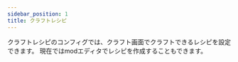 ```yaml
---
sidebar_position: 1
title: クラフトレシピ
---
```


クラフトレシピのコンフィグでは、クラフト画面でクラフトできるレシピを設定できます。
現在ではmodエディタでレシピを作成することもできます。